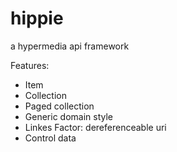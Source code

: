 hippie
======

a hypermedia api framework

Features: 

  * Item
  * Collection
  * Paged collection
  * Generic domain style
  * Linkes Factor: dereferenceable uri
  * Control data
